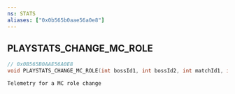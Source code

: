 ```yaml
---
ns: STATS
aliases: ["0x0b565b0aae56a0e8"]
---
```

## PLAYSTATS_CHANGE_MC_ROLE

```c
// 0x0B565B0AAE56A0E8
void PLAYSTATS_CHANGE_MC_ROLE(int bossId1, int bossId2, int matchId1, int matchId2, int previousRole, int newRole, int mcPoint);
```

```
Telemetry for a MC role change
```
